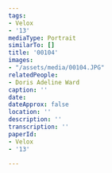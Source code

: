 ```yaml
---
tags:
- Velox
- '13'
mediaType: Portrait
similarTo: []
title: '00104'
images:
- "/assets/media/00104.JPG"
relatedPeople:
- Doris Adeline Ward
caption: ''
date: 
dateApprox: false
location: ''
description: ''
transcription: ''
paperId:
- Velox
- '13'

---
```

